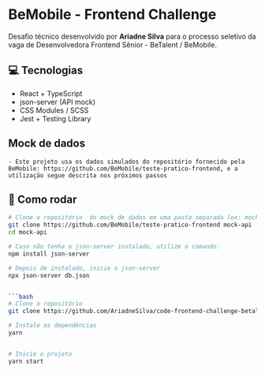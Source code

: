 # BeMobile - Frontend Challenge

Desafio técnico desenvolvido por **Ariadne Silva** para o processo seletivo da vaga de Desenvolvedora Frontend Sênior - BeTalent / BeMobile.

## 💻 Tecnologias

- React + TypeScript
- json-server (API mock)
- CSS Modules / SCSS
- Jest + Testing Library

## Mock de dados 
    - Este projeto usa os dados simulados do repositório fornecido pela BeMobile: https://github.com/BeMobile/teste-pratico-frontend, e a utilização segue descrita nos próximos passos


## 🚀 Como rodar

```bash
# Clone o repositório  do mock de dados em uma pasta separada (ex: mock-api)
git clone https://github.com/BeMobile/teste-pratico-frontend mock-api
cd mock-api

# Caso não tenha o json-server instalado, utilize o comando:
npm install json-server

# Depois de instalado, inicie o json-server
npx json-server db.json


```bash
# Clone o repositório
git clone https://github.com/AriadneSilva/code-frontend-challenge-betalent

# Instale as dependências
yarn


# Inicie o projeto
yarn start
